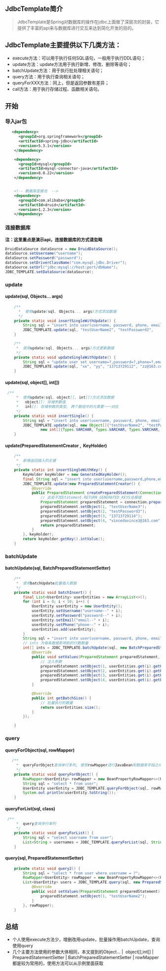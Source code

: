 ## JdbcTemplate简介

> JdbcTemplate是Spring对数据库的操作在jdbc上面做了深层次的封装，它提供了丰富的api来与数据库进行交互来达到简化开发的目的。


## JdbcTemplate主要提供以下几类方法：

- execute方法：可以用于执行任何SQL语句，一般用于执行DDL语句；
- update方法：update方法用于执行新增、修改、删除等语句；
- batchUpdate方法：用于执行批处理相关语句；
- query方法：用于执行查询相关语句；
- queryForXXX方法：同上，但是返回参数有差异；
- call方法：用于执行存储过程、函数相关语句。

## 开始

### 导入jar包

```xml
   <dependency>
      <groupId>org.springframework</groupId>
      <artifactId>spring-jdbc</artifactId>
      <version>5.3.1</version>
    </dependency>

    <dependency>
      <groupId>mysql</groupId>
      <artifactId>mysql-connector-java</artifactId>
      <version>8.0.22</version>
    </dependency>


    <!-- 数据库连接池  -->
    <dependency>
      <groupId>com.alibaba</groupId>
      <artifactId>druid</artifactId>
      <version>1.2.3</version>
    </dependency>
```

### 连接数据库

**注：这里重点是演示api，连接数据库的方式请忽略**

```java
DruidDataSource dataSource = new DruidDataSource();
dataSource.setUsername("username");
dataSource.setPassword("password");
dataSource.setDriverClassName("com.mysql.jdbc.Driver");
dataSource.setUrl("jdbc:mysql://host:port/dbName");
JDBC_TEMPLATE.setDataSource(dataSource);
```

### update

#### update(sql, Objects... args)

```java
    /**
      *  使用update(sql, Objects... args)方式添加数据
      */
    private static void insertSingleWithUpdate() {
        String sql = "insert into user(username, password, phone, email) values(?,?,?,?)";
        JDBC_TEMPLATE.update(sql, "testUserName2", "testPassword2", 								"13713729113","vincedavince2@163.com");
    }

	/**
     *  使用update(sql, Objects... args)方式更新数据
     */
    private static void updateSingleWithUpdate() {
        String sql = "update user set username=?,password=?,phone=?,email=? where id=?";
        JDBC_TEMPLATE.update(sql, "xx", "yy", "13713729112", "zz@163.com", 36);
    }
```

#### update(sql, object[], int[])

```java
 /**
     *  使用update(sql, object[], int[])方式添加数据
     *   object[]: 存储参数值
     *   int[]: 存储参数的类型, 两个数组中的元素要一一对应
     */
    private static void insertSingle() {
        String sql = "insert into user(username, password, phone, email) values(?,?,?,?)";
        JDBC_TEMPLATE.update(sql, new Object[]{"testUserName2", "testPassword2", "13713729113", 				"vincedavince2@163.com"},
                new int[]{Types.VARCHAR, Types.VARCHAR, Types.VARCHAR, Types.VARCHAR });
    }
```

#### update(PreparedStatementCreator ,  KeyHolder)

```java
    /**
     *  新增返回插入的主键
     */
    private static int insertSingleWithKey() {
        KeyHolder keyHolder = new GeneratedKeyHolder();
        final String sql = "insert into user(username,password,phone,email) values(?,?,?,?)";
        JDBC_TEMPLATE.update(new PreparedStatementCreator() {
            @Override
            public PreparedStatement createPreparedStatement(Connection connection) throws SQLException {
                // 此处不加Statement.RETURN_GENERATED_KEYS会报错
                PreparedStatement preparedStatement = connection.prepareStatement(sql, 						Statement.RETURN_GENERATED_KEYS);
                preparedStatement.setObject(1, "testUserName3");
                preparedStatement.setObject(2, "testPassword3");
                preparedStatement.setObject(3, "13713729114");
                preparedStatement.setObject(4, "vincedavince3@163.com");
                return preparedStatement;
            }
        }, keyHolder);
        return keyHolder.getKey().intValue();
    }
```

### batchUpdate

#### batchUpdate(sql, BatchPreparedStatementSetter)

```java
    /**
     *  使用batchUpdate批量插入数据
     */
    private static void batchInsert() {
        final List<UserEntity> userEntities = new ArrayList<>();
        for (int i = 0; i < 10; i++) {
            UserEntity userEntity = new UserEntity();
            userEntity.setUsername("username--" + i);
            userEntity.setPassword("password--" + i);
            userEntity.setEmail("email--" + i);
            userEntity.setPhone("phone--" + i);
            userEntities.add(userEntity);
        }
        String sql = "insert into user(username, password, phone, email) values(?,?,?,?)";
        // ints 为每条数据影响到的行数数量
        int[] ints = JDBC_TEMPLATE.batchUpdate(sql, new BatchPreparedStatementSetter() {
            @Override
            public void setValues(PreparedStatement preparedStatement, int i) throws SQLException {
                // 注入参数
                preparedStatement.setObject(1, userEntities.get(i).getUsername());
                preparedStatement.setObject(2, userEntities.get(i).getPassword());
                preparedStatement.setObject(3, userEntities.get(i).getPhone());
                preparedStatement.setObject(4, userEntities.get(i).getEmail());
            }

            @Override
            public int getBatchSize() {
                // 批量执行的数量
                return userEntities.size();
            }
        });

    }
```

### query

#### queryForObject(sql, rowMapper)

```java
   /**
     *  queryForObject查询单行多列, 使用rowMapper进行JavaBean和数据库字段之间的映射
     */
    private static void queryForObject() {
        RowMapper<UserEntity> rowMapper = new BeanPropertyRowMapper<>(UserEntity.class);
        String sql = "select * from user";
        UserEntity userEntity = JDBC_TEMPLATE.queryForObject(sql, rowMapper);
        System.out.println(userEntity.toString());
    }
```

#### queryForList(sql, class)

```java
 /**
     *  query查询多行单列
     */
    private static void queryForList() {
        String sql = "select username from user";
        List<String > usernames = JDBC_TEMPLATE.queryForList(sql, String.class);
    }
```

#### query(sql, PreparedStatementSetter)

```java
    private static void query2() {
        String sql = "select * from user where username = ?";
        RowMapper<UserEntity> rowMapper = new BeanPropertyRowMapper<>(UserEntity.class);
        List<UserEntity> users = JDBC_TEMPLATE.query(sql, new PreparedStatementSetter() {
            @Override
            public void setValues(PreparedStatement preparedStatement) throws SQLException {
                preparedStatement.setObject(1, "testUserName2");
            }
        }, rowMapper);
    }
```

## 总结

- 个人使用execute方法少，增删改用update，批量操作用batchUpdate，查询使用query
- 几个主要方法使用的参数大体相同，本文提到的Object... |  object[],int[] | PreparedStatementSetter | BatchPreparedStatementSetter | rowMapper都是较为常用的，使用方法可以从示例里面获取
